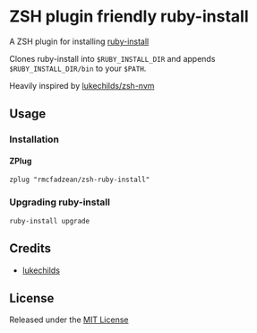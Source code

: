 # ZSH plugin friendly ruby-install

A ZSH plugin for installing [ruby-install](https://github.com/postmodern/ruby-install/)

Clones ruby-install into `$RUBY_INSTALL_DIR` and appends `$RUBY_INSTALL_DIR/bin` to your `$PATH`.

Heavily inspired by [lukechilds/zsh-nvm](https://github.com/lukechilds/zsh-nvm)


## Usage

### Installation

#### ZPlug
`zplug "rmcfadzean/zsh-ruby-install"`


### Upgrading ruby-install

`ruby-install upgrade`

## Credits

* [lukechilds](https://github.com/lukechilds/)

## License

Released under the [MIT License](http://www.opensource.org/licenses/MIT)

